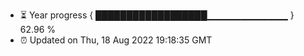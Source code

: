 - ⏳ Year progress { ██████████████████▁▁▁▁▁▁▁▁▁▁▁▁ } 62.96 %
- ⏰ Updated on Thu, 18 Aug 2022 19:18:35 GMT

